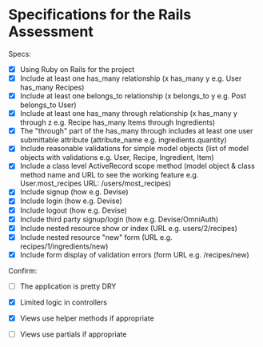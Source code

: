 # Specifications for the Rails Assessment

Specs:  
- [x] Using Ruby on Rails for the project  
- [x] Include at least one has\_many relationship (x has\_many y e.g. User has\_many Recipes)   
- [x] Include at least one belongs\_to relationship (x belongs\_to y e.g. Post belongs\_to User)  
- [x] Include at least one has\_many through relationship (x has\_many y through z e.g. Recipe has\_many Items through Ingredients)  
- [x] The "through" part of the has\_many through includes at least one user submittable attribute (attribute\_name e.g. ingredients.quantity)  
- [x] Include reasonable validations for simple model objects (list of model objects with validations e.g. User, Recipe, Ingredient, Item)  
- [x] Include a class level ActiveRecord scope method (model object & class method name and URL to see the working feature e.g. User.most_recipes   URL: /users/most_recipes)  
- [x] Include signup (how e.g. Devise)  
- [x] Include login (how e.g. Devise)  
- [x] Include logout (how e.g. Devise)  
- [x] Include third party signup/login (how e.g. Devise/OmniAuth)  
- [x] Include nested resource show or index (URL e.g. users/2/recipes)  
- [x] Include nested resource "new" form (URL e.g. recipes/1/ingredients/new)  
- [x] Include form display of validation errors (form URL e.g. /recipes/new)  

Confirm:  
- [ ] The application is pretty DRY  
- [x] Limited logic in controllers  
- [x] Views use helper methods if appropriate  
- [ ] Views use partials if appropriate 

